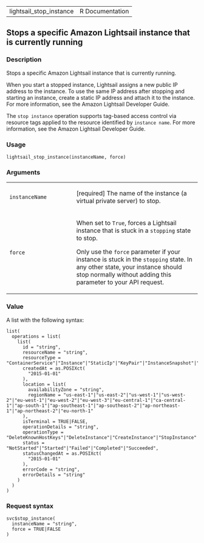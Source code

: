 <table style="width: 100%;">
<tbody>
<tr class="odd">
<td>lightsail_stop_instance</td>
<td style="text-align: right;">R Documentation</td>
</tr>
</tbody>
</table>

## Stops a specific Amazon Lightsail instance that is currently running

### Description

Stops a specific Amazon Lightsail instance that is currently running.

When you start a stopped instance, Lightsail assigns a new public IP
address to the instance. To use the same IP address after stopping and
starting an instance, create a static IP address and attach it to the
instance. For more information, see the Amazon Lightsail Developer
Guide.

The `⁠stop instance⁠` operation supports tag-based access control via
resource tags applied to the resource identified by `⁠instance name⁠`. For
more information, see the Amazon Lightsail Developer Guide.

### Usage

    lightsail_stop_instance(instanceName, force)

### Arguments

<table>
<colgroup>
<col style="width: 35%" />
<col style="width: 65%" />
</colgroup>
<tbody>
<tr class="odd">
<td><code
id="lightsail_stop_instance_:_instanceName">instanceName</code></td>
<td><p>[required] The name of the instance (a virtual private server) to
stop.</p></td>
</tr>
<tr class="even">
<td><code id="lightsail_stop_instance_:_force">force</code></td>
<td><p>When set to <code>True</code>, forces a Lightsail instance that
is stuck in a <code>stopping</code> state to stop.</p>
<p>Only use the <code>force</code> parameter if your instance is stuck
in the <code>stopping</code> state. In any other state, your instance
should stop normally without adding this parameter to your API
request.</p></td>
</tr>
</tbody>
</table>

### Value

A list with the following syntax:

    list(
      operations = list(
        list(
          id = "string",
          resourceName = "string",
          resourceType = "ContainerService"|"Instance"|"StaticIp"|"KeyPair"|"InstanceSnapshot"|"Domain"|"PeeredVpc"|"LoadBalancer"|"LoadBalancerTlsCertificate"|"Disk"|"DiskSnapshot"|"RelationalDatabase"|"RelationalDatabaseSnapshot"|"ExportSnapshotRecord"|"CloudFormationStackRecord"|"Alarm"|"ContactMethod"|"Distribution"|"Certificate"|"Bucket",
          createdAt = as.POSIXct(
            "2015-01-01"
          ),
          location = list(
            availabilityZone = "string",
            regionName = "us-east-1"|"us-east-2"|"us-west-1"|"us-west-2"|"eu-west-1"|"eu-west-2"|"eu-west-3"|"eu-central-1"|"ca-central-1"|"ap-south-1"|"ap-southeast-1"|"ap-southeast-2"|"ap-northeast-1"|"ap-northeast-2"|"eu-north-1"
          ),
          isTerminal = TRUE|FALSE,
          operationDetails = "string",
          operationType = "DeleteKnownHostKeys"|"DeleteInstance"|"CreateInstance"|"StopInstance"|"StartInstance"|"RebootInstance"|"OpenInstancePublicPorts"|"PutInstancePublicPorts"|"CloseInstancePublicPorts"|"AllocateStaticIp"|"ReleaseStaticIp"|"AttachStaticIp"|"DetachStaticIp"|"UpdateDomainEntry"|"DeleteDomainEntry"|"CreateDomain"|"DeleteDomain"|"CreateInstanceSnapshot"|"DeleteInstanceSnapshot"|"CreateInstancesFromSnapshot"|"CreateLoadBalancer"|"DeleteLoadBalancer"|"AttachInstancesToLoadBalancer"|"DetachInstancesFromLoadBalancer"|"UpdateLoadBalancerAttribute"|"CreateLoadBalancerTlsCertificate"|"DeleteLoadBalancerTlsCertificate"|"AttachLoadBalancerTlsCertificate"|"CreateDisk"|"DeleteDisk"|"AttachDisk"|"DetachDisk"|"CreateDiskSnapshot"|"DeleteDiskSnapshot"|"CreateDiskFromSnapshot"|"CreateRelationalDatabase"|"UpdateRelationalDatabase"|"DeleteRelationalDatabase"|"CreateRelationalDatabaseFromSnapshot"|"CreateRelationalDatabaseSnapshot"|"DeleteRelationalDatabaseSnapshot"|"UpdateRelationalDatabaseParameters"|"StartRelationalDatabase"|"RebootRelationalDatabase"|"StopRelationalDatabase"|"EnableAddOn"|"DisableAddOn"|"PutAlarm"|"GetAlarms"|"DeleteAlarm"|"TestAlarm"|"CreateContactMethod"|"GetContactMethods"|"SendContactMethodVerification"|"DeleteContactMethod"|"CreateDistribution"|"UpdateDistribution"|"DeleteDistribution"|"ResetDistributionCache"|"AttachCertificateToDistribution"|"DetachCertificateFromDistribution"|"UpdateDistributionBundle"|"SetIpAddressType"|"CreateCertificate"|"DeleteCertificate"|"CreateContainerService"|"UpdateContainerService"|"DeleteContainerService"|"CreateContainerServiceDeployment"|"CreateContainerServiceRegistryLogin"|"RegisterContainerImage"|"DeleteContainerImage"|"CreateBucket"|"DeleteBucket"|"CreateBucketAccessKey"|"DeleteBucketAccessKey"|"UpdateBucketBundle"|"UpdateBucket"|"SetResourceAccessForBucket"|"UpdateInstanceMetadataOptions"|"StartGUISession"|"StopGUISession",
          status = "NotStarted"|"Started"|"Failed"|"Completed"|"Succeeded",
          statusChangedAt = as.POSIXct(
            "2015-01-01"
          ),
          errorCode = "string",
          errorDetails = "string"
        )
      )
    )

### Request syntax

    svc$stop_instance(
      instanceName = "string",
      force = TRUE|FALSE
    )
